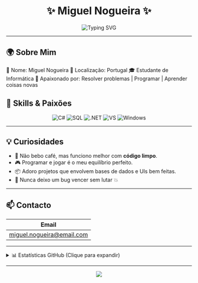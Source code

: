 <h1 align="center">
  ✨ Miguel Nogueira ✨
</h1>

<p align="center">
  <img src="https://readme-typing-svg.demolab.com?font=Fira+Code&size=28&duration=3500&pause=1000&color=7F52FF&center=true&vCenter=true&width=480&lines=Estudante+de+Inform%C3%A1tica;Apaixonado+por+C%23+e+SQL;Sempre+pronto+para+criar,+resolver+e+inovar!" alt="Typing SVG" />
</p>

---

## 🌍 Sobre Mim

🧠 Nome: Miguel Nogueira
📍 Localização: Portugal
🎓 Estudante de Informática
💬 Apaixonado por: Resolver problemas | Programar | Aprender coisas novas

## 🧩 Skills & Paixões

<div align="center">

<img src="https://img.shields.io/badge/C%23-239120?style=for-the-badge&logo=c-sharp&logoColor=white" alt="C#" />
<img src="https://img.shields.io/badge/SQL-4479A1?style=for-the-badge&logo=mysql&logoColor=white" alt="SQL" />
<img src="https://img.shields.io/badge/.NET-512BD4?style=for-the-badge&logo=dotnet&logoColor=white" alt=".NET" />
<img src="https://img.shields.io/badge/Visual_Studio-5C2D91?style=for-the-badge&logo=visual-studio&logoColor=white" alt="VS" />
<img src="https://img.shields.io/badge/Windows-0078D6?style=for-the-badge&logo=windows&logoColor=white" alt="Windows" />

</div>

---

## 💡 Curiosidades

- 🚫 Não bebo café, mas funciono melhor com **código limpo**.
- 🎮 Programar e jogar é o meu equilíbrio perfeito.
- 📦 Adoro projetos que envolvem bases de dados e UIs bem feitas.
- 🧩 Nunca deixo um bug vencer sem lutar 💥

---

## 📫 Contacto 

| Email                     | 
|---------------------------|
| miguel.nogueira@email.com |

---

<details>
  <summary>📊 Estatísticas GitHub (Clique para expandir)</summary>
  <p align="center">
    <img src="https://github-readme-stats.vercel.app/api?username=teu-utilizador&show_icons=true&theme=tokyonight" alt="GitHub stats" />
  </p>
  <p align="center">
    <img src="https://github-readme-stats.vercel.app/api/top-langs/?username=teu-utilizador&layout=compact&theme=tokyonight" alt="Top languages" />
  </p>
</details>

---

<p align="center">
  <img src="https://capsule-render.vercel.app/api?type=waving&color=7F52FF&height=120&section=footer" />
</p>
